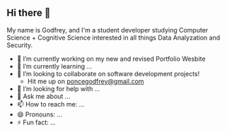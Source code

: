 ## Hi there 👋

My name is Godfrey, and I'm a student developer studying Computer Science + Cognitive Science interested in all things Data Analyzation and Security.

- 🔭 I’m currently working on my new and revised Portfolio Wesbite 
- 🌱 I’m currently learning ...
- 👯 I’m looking to collaborate on software development projects!
  - Hit me up on poncegodfrey@gmail.com  
- 🤔 I’m looking for help with ...
- 💬 Ask me about ...
- 📫 How to reach me: ...
- 😄 Pronouns: ...
- ⚡ Fun fact: ...
<!--
**godfreyponce/GodfreyPonce** is a ✨ _special_ ✨ repository because its `README.md` (this file) appears on your GitHub profile.

Here are some ideas to get you started:

- 🔭 I’m currently working on ... [Website name](https://websiteurl.com)
- 🌱 I’m currently learning ...
- 👯 I’m looking to collaborate on ...
- 🤔 I’m looking for help with ...
- 💬 Ask me about ...
- 📫 How to reach me: ...
- 😄 Pronouns: ...
- ⚡ Fun fact: ...
-->
